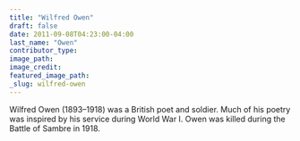 ```yaml
---
title: "Wilfred Owen"
draft: false
date: 2011-09-08T04:23:00-04:00
last_name: "Owen"
contributor_type:
image_path:
image_credit:
featured_image_path:
_slug: wilfred-owen
---
```


Wilfred Owen (1893–1918) was a British poet and soldier. Much of his poetry was inspired by his service during World War I. Owen was killed during the Battle of Sambre in 1918.

